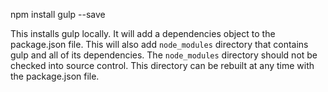 npm install gulp --save

This installs gulp locally.  It will add a dependencies object to the package.json file.  This will also add `node_modules` directory that contains gulp and all of its dependencies.  The `node_modules` directory should not be checked into source control.  This directory can be rebuilt at any time with the package.json file.
